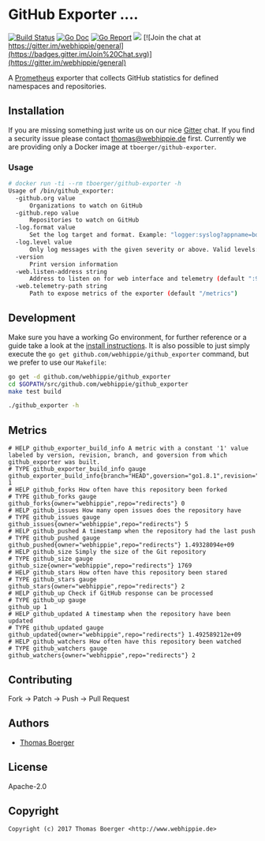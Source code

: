# GitHub Exporter ....

[![Build Status](http://github.dronehippie.de/api/badges/webhippie/github_exporter/status.svg)](http://github.dronehippie.de/webhippie/github_exporter)
[![Go Doc](https://godoc.org/github.com/webhippie/github_exporter?status.svg)](http://godoc.org/github.com/webhippie/github_exporter)
[![Go Report](http://goreportcard.com/badge/github.com/webhippie/github_exporter)](http://goreportcard.com/report/github.com/webhippie/github_exporter)
[![](https://images.microbadger.com/badges/image/tboerger/github-exporter.svg)](http://microbadger.com/images/tboerger/github-exporter "Get your own image badge on microbadger.com")
[![Join the chat at https://gitter.im/webhippie/general](https://badges.gitter.im/Join%20Chat.svg)](https://gitter.im/webhippie/general)

A [Prometheus](https://prometheus.io/) exporter that collects GitHub statistics for defined namespaces and repositories.


## Installation

If you are missing something just write us on our nice [Gitter](https://gitter.im/webhippie/general) chat. If you find a security issue please contact thomas@webhippie.de first. Currently we are providing only a Docker image at `tboerger/github-exporter`.


### Usage

```bash
# docker run -ti --rm tboerger/github-exporter -h
Usage of /bin/github_exporter:
  -github.org value
      Organizations to watch on GitHub
  -github.repo value
      Repositories to watch on GitHub
  -log.format value
      Set the log target and format. Example: "logger:syslog?appname=bob&local=7" or "logger:stdout?json=true" (default "logger:stderr")
  -log.level value
      Only log messages with the given severity or above. Valid levels: [debug, info, warn, error, fatal] (default "info")
  -version
      Print version information
  -web.listen-address string
      Address to listen on for web interface and telemetry (default ":9104")
  -web.telemetry-path string
      Path to expose metrics of the exporter (default "/metrics")
```


## Development

Make sure you have a working Go environment, for further reference or a guide take a look at the [install instructions](http://golang.org/doc/install.html). It is also possible to just simply execute the `go get github.com/webhippie/github_exporter` command, but we prefer to use our `Makefile`:

```bash
go get -d github.com/webhippie/github_exporter
cd $GOPATH/src/github.com/webhippie/github_exporter
make test build

./github_exporter -h
```


## Metrics

```
# HELP github_exporter_build_info A metric with a constant '1' value labeled by version, revision, branch, and goversion from which github_exporter was built.
# TYPE github_exporter_build_info gauge
github_exporter_build_info{branch="HEAD",goversion="go1.8.1",revision="970771d5cbf98d9a3347f0a15e3e9438ebb5cfe4",version="0.2.0"} 1
# HELP github_forks How often have this repository been forked
# TYPE github_forks gauge
github_forks{owner="webhippie",repo="redirects"} 0
# HELP github_issues How many open issues does the repository have
# TYPE github_issues gauge
github_issues{owner="webhippie",repo="redirects"} 5
# HELP github_pushed A timestamp when the repository had the last push
# TYPE github_pushed gauge
github_pushed{owner="webhippie",repo="redirects"} 1.49328094e+09
# HELP github_size Simply the size of the Git repository
# TYPE github_size gauge
github_size{owner="webhippie",repo="redirects"} 1769
# HELP github_stars How often have this repository been stared
# TYPE github_stars gauge
github_stars{owner="webhippie",repo="redirects"} 2
# HELP github_up Check if GitHub response can be processed
# TYPE github_up gauge
github_up 1
# HELP github_updated A timestamp when the repository have been updated
# TYPE github_updated gauge
github_updated{owner="webhippie",repo="redirects"} 1.492589212e+09
# HELP github_watchers How often have this repository been watched
# TYPE github_watchers gauge
github_watchers{owner="webhippie",repo="redirects"} 2
```


## Contributing

Fork -> Patch -> Push -> Pull Request


## Authors

* [Thomas Boerger](https://github.com/tboerger)


## License

Apache-2.0


## Copyright

```
Copyright (c) 2017 Thomas Boerger <http://www.webhippie.de>
```
